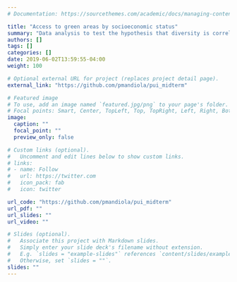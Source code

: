 ```yaml
---
# Documentation: https://sourcethemes.com/academic/docs/managing-content/

title: "Access to green areas by socioeconomic status"
summary: "Data analysis to test the hypothesis that diversity is correlated with access to green resources in NYC"
authors: []
tags: []
categories: []
date: 2019-06-02T13:59:55-04:00
weight: 100

# Optional external URL for project (replaces project detail page).
external_link: "https://github.com/pmandiola/pui_midterm"

# Featured image
# To use, add an image named `featured.jpg/png` to your page's folder.
# Focal points: Smart, Center, TopLeft, Top, TopRight, Left, Right, BottomLeft, Bottom, BottomRight.
image:
  caption: ""
  focal_point: ""
  preview_only: false

# Custom links (optional).
#   Uncomment and edit lines below to show custom links.
# links:
# - name: Follow
#   url: https://twitter.com
#   icon_pack: fab
#   icon: twitter

url_code: "https://github.com/pmandiola/pui_midterm"
url_pdf: ""
url_slides: ""
url_video: ""

# Slides (optional).
#   Associate this project with Markdown slides.
#   Simply enter your slide deck's filename without extension.
#   E.g. `slides = "example-slides"` references `content/slides/example-slides.md`.
#   Otherwise, set `slides = ""`.
slides: ""
---
```

